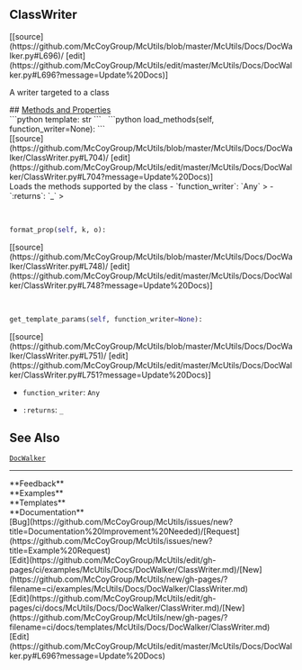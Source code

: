 ## <a id="McUtils.McUtils.Docs.DocWalker.ClassWriter">ClassWriter</a> 

<div class="docs-source-link" markdown="1">
[[source](https://github.com/McCoyGroup/McUtils/blob/master/McUtils/Docs/DocWalker.py#L696)/
[edit](https://github.com/McCoyGroup/McUtils/edit/master/McUtils/Docs/DocWalker.py#L696?message=Update%20Docs)]
</div>

A writer targeted to a class







<div class="collapsible-section">
 <div class="collapsible-section collapsible-section-header" markdown="1">
## <a class="collapse-link" data-toggle="collapse" href="#methods" markdown="1"> Methods and Properties</a> <a class="float-right" data-toggle="collapse" href="#methods"><i class="fa fa-chevron-down"></i></a>
 </div>
 <div class="collapsible-section collapsible-section-body collapse show" id="methods" markdown="1">
 ```python
template: str
```
<a id="McUtils.McUtils.Docs.DocWalker.ClassWriter.load_methods" class="docs-object-method">&nbsp;</a> 
```python
load_methods(self, function_writer=None): 
```
<div class="docs-source-link" markdown="1">
[[source](https://github.com/McCoyGroup/McUtils/blob/master/McUtils/Docs/DocWalker/ClassWriter.py#L704)/
[edit](https://github.com/McCoyGroup/McUtils/edit/master/McUtils/Docs/DocWalker/ClassWriter.py#L704?message=Update%20Docs)]
</div>
Loads the methods supported by the class
  - `function_writer`: `Any`
    > 
  - `:returns`: `_`
    >


<a id="McUtils.McUtils.Docs.DocWalker.ClassWriter.format_prop" class="docs-object-method">&nbsp;</a> 
```python
format_prop(self, k, o): 
```
<div class="docs-source-link" markdown="1">
[[source](https://github.com/McCoyGroup/McUtils/blob/master/McUtils/Docs/DocWalker/ClassWriter.py#L748)/
[edit](https://github.com/McCoyGroup/McUtils/edit/master/McUtils/Docs/DocWalker/ClassWriter.py#L748?message=Update%20Docs)]
</div>


<a id="McUtils.McUtils.Docs.DocWalker.ClassWriter.get_template_params" class="docs-object-method">&nbsp;</a> 
```python
get_template_params(self, function_writer=None): 
```
<div class="docs-source-link" markdown="1">
[[source](https://github.com/McCoyGroup/McUtils/blob/master/McUtils/Docs/DocWalker/ClassWriter.py#L751)/
[edit](https://github.com/McCoyGroup/McUtils/edit/master/McUtils/Docs/DocWalker/ClassWriter.py#L751?message=Update%20Docs)]
</div>

  - `function_writer`: `Any`
    > 
  - `:returns`: `_`
    >
 </div>
</div>










## See Also
[`DocWalker`](DocWalker.md)

---


<div markdown="1" class="text-secondary">
<div class="container">
  <div class="row">
   <div class="col" markdown="1">
**Feedback**   
</div>
   <div class="col" markdown="1">
**Examples**   
</div>
   <div class="col" markdown="1">
**Templates**   
</div>
   <div class="col" markdown="1">
**Documentation**   
</div>
   <div class="col" markdown="1">
   
</div>
   <div class="col" markdown="1">
   
</div>
   <div class="col" markdown="1">
   
</div>
</div>
  <div class="row">
   <div class="col" markdown="1">
[Bug](https://github.com/McCoyGroup/McUtils/issues/new?title=Documentation%20Improvement%20Needed)/[Request](https://github.com/McCoyGroup/McUtils/issues/new?title=Example%20Request)   
</div>
   <div class="col" markdown="1">
[Edit](https://github.com/McCoyGroup/McUtils/edit/gh-pages/ci/examples/McUtils/Docs/DocWalker/ClassWriter.md)/[New](https://github.com/McCoyGroup/McUtils/new/gh-pages/?filename=ci/examples/McUtils/Docs/DocWalker/ClassWriter.md)   
</div>
   <div class="col" markdown="1">
[Edit](https://github.com/McCoyGroup/McUtils/edit/gh-pages/ci/docs/McUtils/Docs/DocWalker/ClassWriter.md)/[New](https://github.com/McCoyGroup/McUtils/new/gh-pages/?filename=ci/docs/templates/McUtils/Docs/DocWalker/ClassWriter.md)   
</div>
   <div class="col" markdown="1">
[Edit](https://github.com/McCoyGroup/McUtils/edit/master/McUtils/Docs/DocWalker.py#L696?message=Update%20Docs)   
</div>
   <div class="col" markdown="1">
   
</div>
   <div class="col" markdown="1">
   
</div>
   <div class="col" markdown="1">
   
</div>
</div>
</div>
</div>